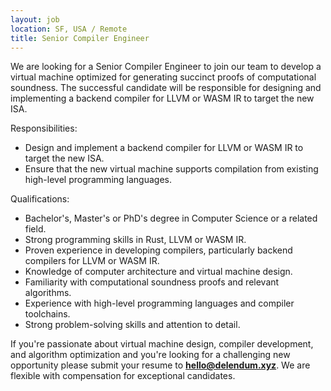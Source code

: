 ```yaml
---
layout: job
location: SF, USA / Remote
title: Senior Compiler Engineer
--- 
```


We are looking for a Senior Compiler Engineer to join our team to develop a virtual machine optimized for generating succinct proofs of computational soundness. The successful candidate will be responsible for designing and implementing a backend compiler for LLVM or WASM IR to target the new ISA.

Responsibilities:

- Design and implement a backend compiler for LLVM or WASM IR to target the new ISA. 
- Ensure that the new virtual machine supports compilation from existing high-level programming languages.

Qualifications:

- Bachelor's, Master's or PhD's degree in Computer Science or a related field.
- Strong programming skills in Rust, LLVM or WASM IR.
- Proven experience in developing compilers, particularly backend compilers for LLVM or WASM IR.
- Knowledge of computer architecture and virtual machine design.
- Familiarity with computational soundness proofs and relevant algorithms.
- Experience with high-level programming languages and compiler toolchains. 
- Strong problem-solving skills and attention to detail.

If you're passionate about virtual machine design, compiler development, and algorithm optimization and you're looking for a challenging new opportunity please submit your resume to **hello@delendum.xyz**. We are flexible with compensation for exceptional candidates.